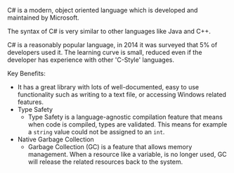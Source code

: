 C# is a modern, object oriented language which is developed and maintained by Microsoft.

The syntax of C# is very similar to other languages like Java and C++.

C# is a reasonably popular language, in 2014 it was surveyed that 5% of developers used it.  The learning curve is small, reduced even if the developer has experience with other 'C-Style' languages.

Key Benefits:

- It has a great library with lots of well-documented, easy to use functionality such as writing to a text file, or accessing Windows related features.
- Type Safety
  - Type Safety is a language-agnostic compilation feature that means when code is compiled, types are validated.  This means for example a `string` value could not be assigned to an `int`.
- Native Garbage Collection
  - Garbage Collection (GC) is a feature that allows memory management.  When a resource like a variable, is no longer used, GC will release the related resources back to the system.
